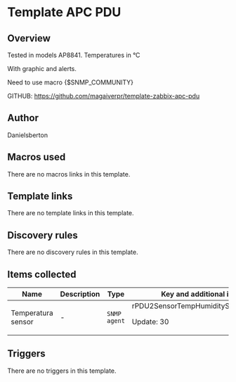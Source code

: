 # Template APC PDU

## Overview

Tested in models AP8841. Temperatures in °C


With graphic and alerts.


 


Need to use macro {$SNMP\_COMMUNITY}


 


 


GITHUB: https://github.com/magaiverpr/template-zabbix-apc-pdu



## Author

Danielsberton

## Macros used

There are no macros links in this template.

## Template links

There are no template links in this template.

## Discovery rules

There are no discovery rules in this template.

## Items collected

|Name|Description|Type|Key and additional info|
|----|-----------|----|----|
|Temperatura sensor|<p>-</p>|`SNMP agent`|rPDU2SensorTempHumidityStatusTempC<p>Update: 30</p>|
## Triggers

There are no triggers in this template.

